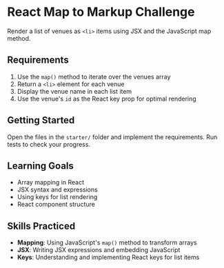 # React Map to Markup Challenge

Render a list of venues as `<li>` items using JSX and the JavaScript map method.

## Requirements

1. Use the `map()` method to iterate over the venues array
2. Return a `<li>` element for each venue
3. Display the venue name in each list item
4. Use the venue's `id` as the React key prop for optimal rendering

## Getting Started

Open the files in the `starter/` folder and implement the requirements. Run tests to check your progress.

## Learning Goals

- Array mapping in React
- JSX syntax and expressions
- Using keys for list rendering
- React component structure

## Skills Practiced

- **Mapping**: Using JavaScript's `map()` method to transform arrays
- **JSX**: Writing JSX expressions and embedding JavaScript
- **Keys**: Understanding and implementing React keys for list items